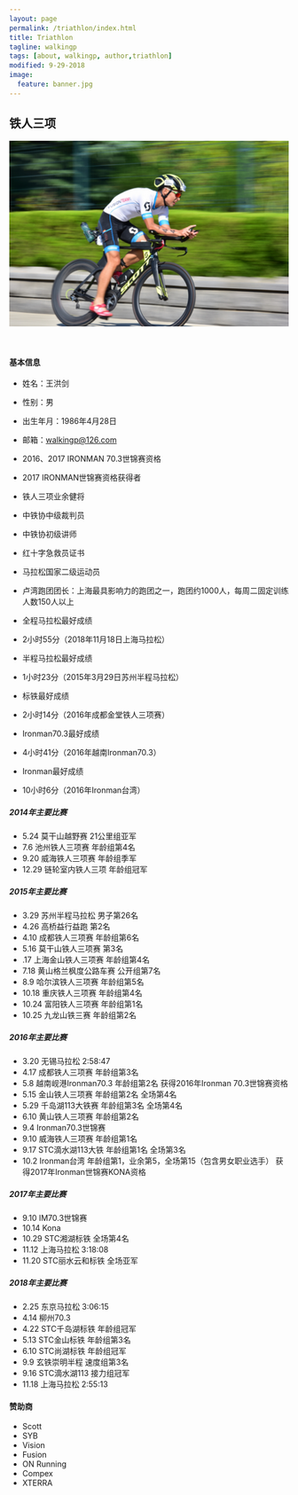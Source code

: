 ```yaml
---
layout: page
permalink: /triathlon/index.html
title: Triathlon
tagline: walkingp
tags: [about, walkingp, author,triathlon]
modified: 9-29-2018
image:
  feature: banner.jpg
---
```

<h2>铁人三项</h2>

<p><img src="/images/bib-s.jpg" alt="" /></p>
<br />

#### 基本信息
+ 姓名：王洪剑
+ 性别：男
+ 出生年月：1986年4月28日
+ 邮箱：walkingp@126.com

+ 2016、2017 IRONMAN 70.3世锦赛资格
+ 2017 IRONMAN世锦赛资格获得者
+ 铁人三项业余健将
+ 中铁协中级裁判员
+ 中铁协初级讲师
+ 红十字急救员证书
+ 马拉松国家二级运动员
+ 卢湾跑团团长：上海最具影响力的跑团之一，跑团约1000人，每周二固定训练人数150人以上


* 全程马拉松最好成绩
+ 2小时55分（2018年11月18日上海马拉松）
* 半程马拉松最好成绩
+ 1小时23分（2015年3月29日苏州半程马拉松）
* 标铁最好成绩
+ 2小时14分（2016年成都金堂铁人三项赛）
* Ironman70.3最好成绩
+ 4小时41分（2016年越南Ironman70.3）
* Ironman最好成绩
+ 10小时6分（2016年Ironman台湾）

##### 2014年主要比赛
+ 5.24    莫干山越野赛    21公里组亚军
+ 7.6    池州铁人三项赛    年龄组第4名
+ 9.20    威海铁人三项赛    年龄组季军
+ 12.29    链轮室内铁人三项    年龄组冠军

##### 2015年主要比赛
+ 3.29    苏州半程马拉松    男子第26名
+ 4.26    高桥益行益跑    第2名
+ 4.10    成都铁人三项赛    年龄组第6名
+ 5.16    莫干山铁人三项赛    第3名
+ .17    上海金山铁人三项赛    年龄组第4名
+ 7.18    黄山格兰枫度公路车赛    公开组第7名
+ 8.9    哈尔滨铁人三项赛    年龄组第5名
+ 10.18    重庆铁人三项赛    年龄组第4名
+ 10.24    富阳铁人三项赛    年龄组第1名
+ 10.25    九龙山铁三赛    年龄组第2名

##### 2016年主要比赛
+ 3.20	   无锡马拉松	2:58:47
+ 4.17    成都铁人三项赛    年龄组第3名
+ 5.8      越南岘港Ironman70.3    年龄组第2名 获得2016年Ironman 70.3世锦赛资格
+ 5.15    金山铁人三项赛    年龄组第2名 全场第4名
+ 5.29    千岛湖113大铁赛    年龄组第3名 全场第4名
+ 6.10    黄山铁人三项赛    年龄组第2名
+ 9.4      Ironman70.3世锦赛
+ 9.10    威海铁人三项赛    年龄组第1名
+ 9.17    STC滴水湖113大铁    年龄组第1名 全场第3名
+ 10.2    Ironman台湾    年龄组第1，业余第5，全场第15（包含男女职业选手） 获得2017年Ironman世锦赛KONA资格

##### 2017年主要比赛
+ 9.10 	IM70.3世锦赛
+ 10.14 	Kona
+ 10.29	STC湘湖标铁	全场第4名
+ 11.12 	上海马拉松 3:18:08
+ 11.20	STC丽水云和标铁 全场亚军

##### 2018年主要比赛
+ 2.25		东京马拉松	3:06:15
+ 4.14 	  柳州70.3
+ 4.22		STC千岛湖标铁	年龄组冠军
+ 5.13		STC金山标铁	年龄组第3名
+ 6.10		STC尚湖标铁   年龄组冠军
+ 9.9     玄铁崇明半程    速度组第3名
+ 9.16    STC滴水湖113   接力组冠军
+ 11.18   上海马拉松 2:55:13

#### 赞助商
+ Scott
+ SYB
+ Vision
+ Fusion 
+ ON Running
+ Compex
+ XTERRA
